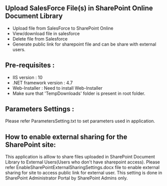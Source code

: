## Upload SalesForce File(s) in SharePoint Online Document Library 
- Upload file from SalesForce to SharePoint Online
- View/download file in salesforce
- Delete file from Salesforce 
- Generate public link for sharepoint file and can be share with external users.



## Pre-requisites :
- IIS version : 10
- .NET framework version : 4.7
- Web-Installer : Need to install Web-Installer
- Make sure that 'TempDownloads' folder is present in root folder.

## Parameters Settings :
Please refer ParametersSetting.txt to set parameters used in application.


## How to enable external sharing for the SharePoint site:
 This application is alllow to share files uploaded in SharePoint Document Library to External Users(Users who don't have sharepoint access).
Please refer EnableSharePointExternalSharingSettings.docx file to enable external sharing for site to access public link for external user.
This setting is done in SharePoint Administrator Portal by SharePoint Admins only.




 
